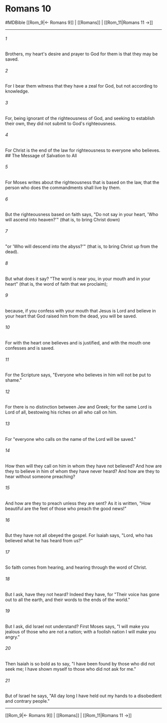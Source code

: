 # Romans 10
#MDBible
[[Rom_9|← Romans 9]] | [[Romans]] | [[Rom_11|Romans 11 →]]

***

###### 1 
Brothers, my heart's desire and prayer to God for them is that they may be saved. 

###### 2 
For I bear them witness that they have a zeal for God, but not according to knowledge. 

###### 3 
For, being ignorant of the righteousness of God, and seeking to establish their own, they did not submit to God's righteousness. 

###### 4 
For Christ is the end of the law for righteousness to everyone who believes. ## The Message of Salvation to All 

###### 5 
For Moses writes about the righteousness that is based on the law, that the person who does the commandments shall live by them. 

###### 6 
But the righteousness based on faith says, "Do not say in your heart, 'Who will ascend into heaven?'" (that is, to bring Christ down) 

###### 7 
"or 'Who will descend into the abyss?'" (that is, to bring Christ up from the dead). 

###### 8 
But what does it say? "The word is near you, in your mouth and in your heart" (that is, the word of faith that we proclaim); 

###### 9 
because, if you confess with your mouth that Jesus is Lord and believe in your heart that God raised him from the dead, you will be saved. 

###### 10 
For with the heart one believes and is justified, and with the mouth one confesses and is saved. 

###### 11 
For the Scripture says, "Everyone who believes in him will not be put to shame." 

###### 12 
For there is no distinction between Jew and Greek; for the same Lord is Lord of all, bestowing his riches on all who call on him. 

###### 13 
For "everyone who calls on the name of the Lord will be saved." 

###### 14 
How then will they call on him in whom they have not believed? And how are they to believe in him of whom they have never heard? And how are they to hear without someone preaching? 

###### 15 
And how are they to preach unless they are sent? As it is written, "How beautiful are the feet of those who preach the good news!" 

###### 16 
But they have not all obeyed the gospel. For Isaiah says, "Lord, who has believed what he has heard from us?" 

###### 17 
So faith comes from hearing, and hearing through the word of Christ. 

###### 18 
But I ask, have they not heard? Indeed they have, for "Their voice has gone out to all the earth, and their words to the ends of the world." 

###### 19 
But I ask, did Israel not understand? First Moses says, "I will make you jealous of those who are not a nation; with a foolish nation I will make you angry." 

###### 20 
Then Isaiah is so bold as to say, "I have been found by those who did not seek me; I have shown myself to those who did not ask for me." 

###### 21 
But of Israel he says, "All day long I have held out my hands to a disobedient and contrary people." 

***

[[Rom_9|← Romans 9]] | [[Romans]] | [[Rom_11|Romans 11 →]]

